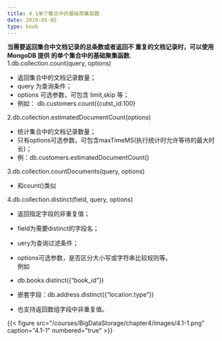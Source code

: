 ```yaml
---
title: 4.1单个集合中的基础聚集函数  
date: 2019-05-05
type: book
---
```

**当需要返回集合中文档记录的总条数或者返回不
重复的文档记录时，可以使用 MongoDB 提供
的单个集合中的基础聚集函数.**  
 1.db.collection.count(query, options)  
 
- 返回集合中的文档记录数量；
- query 为查询条件；
- options 可选参数，可包含 limit,skip 等；
- 例如： db.customers.count({cutst_id:100} 

2.db.collection.estimatedDocumentCount(options)

- 统计集合中的文档记录数量；
- 只有options可选参数，可包含maxTimeMS(执行统计时允许等待的最大时长)；
- 例：db.customers.estimatedDocumentCount()

3.db.collection.countDocuments(query, options)

- 和count()类似4.db.collection.distinct(field, query, options)- 返回指定字段的非重复值；
- field为需要distinct的字段名；
- uery为查询过滤条件；
- options可选参数，是否区分大小写或字符串比较规则等。  例如- db.books.distinct({“book_id”})
- 嵌套字段：db.address.distinct({“location.type”})- 也支持返回数组字段中非重复值。{{< figure src="/courses/BigDataStorage/chapter4/images/4.1-1.png" caption="4.1-1" numbered="true" >}}